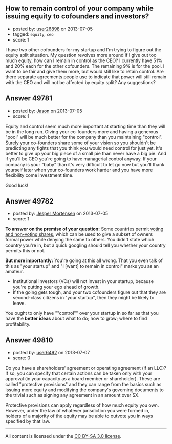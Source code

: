 ## How to remain control of your company while issuing equity to cofounders and investors?

- posted by: [user26898](https://stackexchange.com/users/-1/26898-user26898) on 2013-07-05
- tagged: `equity`, `ceo`
- score: 1

I have two other cofounders for my startup and I'm trying to figure out the equity split situation. My question revolves more around if I give out too much equity, how can I remain in control as the CEO? I currently have 51% and 20% each for the other cofounders. The remaining 9% is for the pool. I want to be fair and give them more, but would still like to retain control. Are there separate agreements people use to indicate that power will still remain with the CEO and will not be affected by equity split? Any suggestions? 


## Answer 49781

- posted by: [Jason](https://stackexchange.com/users/-1/26851-jason) on 2013-07-05
- score: 1

Equity and control seem much more important at starting time than they will be in the long run. Giving your co-founders more and having a generous "pool" will be much better for the company than you maintaining "control". Surely your co-founders share some of your vision so you shouldn't be predicting any fights that you think you would need control for just yet. It's better to give up your big piece of a small pie than never have a big pie. And if you'll be CEO you're going to have managerial control anyway. If your company is your "baby" than it's very difficult to let go now but you'll thank yourself later when your co-founders work harder and you have more flexibility come investment time. 

Good luck!


## Answer 49782

- posted by: [Jesper Mortensen](https://stackexchange.com/users/-1/1261-jesper-mortensen) on 2013-07-05
- score: 1

<p><strong>To answer on the premise of your question:</strong> Some countries permit <a href="http://en.wikipedia.org/wiki/Non-voting_stock" rel="nofollow">voting and non-voting shares</a>, which can be used to give a subset of owners formal power while denying the same to others. You didn't state which country you're in, but a quick googling should tell you whether your country permits this or not.</p>

<p><strong>But more importantly:</strong> You're going at this all wrong. That you even talk of this as "your startup" and "I [want] to remain in control" marks you as an amateur.</p>

<ul>
<li>Institutional investors (VCs) will not invest in your startup, because you're putting your ego ahead of growth.</li>
<li>If the going gets tough, and your two cofounders figure out that they are second-class citizens in "your startup", then they might be likely to leave.</li>
</ul>

<p>You ought to only have ""control"" over your startup in so far as that you have the <strong>better ideas</strong> about what to do; how to grow; where to find profitability.</p>



## Answer 49810

- posted by: [user6492](https://stackexchange.com/users/-1/6492-user6492) on 2013-07-07
- score: 0

Do you have a shareholders' agreement or operating agreement (if an LLC)?  If so, you can specify that certain actions can be taken only with your approval (in your capacity as a board member or shareholder).  These are called "protective provisions" and they can range from the basics such as issuing more equity and modifying the company's governing documents to the trivial such as signing any agreement in an amount over $X.
 
Protective provisions can apply regardless of how much equity you own.  However, under the law of whatever jurisdiction you were formed in, holders of a majority of the equity may be able to outvote you in ways specified by that law.



---

All content is licensed under the [CC BY-SA 3.0 license](https://creativecommons.org/licenses/by-sa/3.0/).
